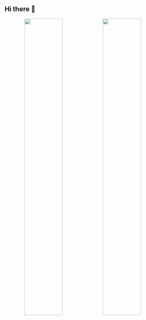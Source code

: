 ## Hi there 👋
<p align="center">
  <img src="https://github-readme-stats.vercel.app/api?username=Kazu-1024&show_icons=true&theme=calm" width="49.5%" />
  <img src="https://github-readme-stats.vercel.app/api/top-langs/?username=Kazu-1024&layout=compact&theme=calm" width="49.5%" />
</p>

<!--
**Kazu-1024/Kazu-1024** is a ✨ _special_ ✨ repository because its `README.md` (this file) appears on your GitHub profile.

Here are some ideas to get you started:

- 🔭 I’m currently working on ...
- 🌱 I’m currently learning ...
- 👯 I’m looking to collaborate on ...
- 🤔 I’m looking for help with ...
- 💬 Ask me about ...
- 📫 How to reach me: ...
- 😄 Pronouns: ...
- ⚡ Fun fact: ...
-->

